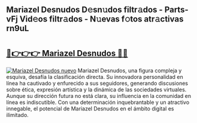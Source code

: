 ## Mariazel Desnudos D𝚎sn𝚞dos filtr𝚊dos - Parts-vFj Vid𝚎os filtr𝚊dos - N𝚞evas f𝚘tos atr𝚊ctivas rn9uL

# <h2><a href="http://mb7o1n.tromn.icu/?c=Mariazel+Desnudos">🔗👉👉👉 Mariazel Desnudos 🔗🔗</a></h2>

[![Mariazel Desnudos nuevo](https://i.imgur.com/pEAQMta.gif)](http://mb7o1n.tromn.icu/?c=Mariazel+Desnudos)
Mariazel Desnudos, una figura compleja y esquiva, desafía la clasificación directa. Su innovadora personalidad en línea ha cautivado y enfurecido a sus seguidores, generando discusiones sobre ética, expresión artística y la dinámica de las sociedades virtuales. Aunque su dirección futura no está clara, su influencia en la comunidad en línea es indiscutible. Con una determinación inquebrantable y un atractivo innegable, el potencial de Mariazel Desnudos en el ámbito digital es ilimitado.
